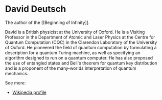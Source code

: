 # David Deutsch

The author of the [[Beginning of Infinity]]. 

David is a British physicist at the University of Oxford. He is a Visiting Professor in the Department of Atomic and Laser Physics at the Centre for Quantum Computation (CQC) in the Clarendon Laboratory of the University of Oxford. He pioneered the field of quantum computation by formulating a description for a quantum Turing machine, as well as specifying an algorithm designed to run on a quantum computer. He has also proposed the use of entangled states and Bell's theorem for quantum key distribution and is a proponent of the many-worlds interpretation of quantum mechanics.

See more:

- [Wikipedia profile](https://en.wikipedia.org/wiki/David_Deutsch)
